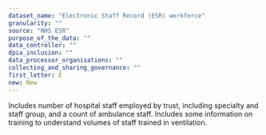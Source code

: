 ```yaml
---
dataset_name: "Electronic Staff Record (ESR) workforce"
granularity: ""
source: "NHS ESR"
purpose_of_the_data: ""
data_controller: ""
dpia_inclusion: ""
data_processor_organisations: ""
collecting_and_sharing_governance: ""
first_letter: E
new: New
---
```

Includes number of hospital staff employed by trust, including specialty and staff group, and a count of ambulance staff. Includes some information on training to understand volumes of staff trained in ventilation.